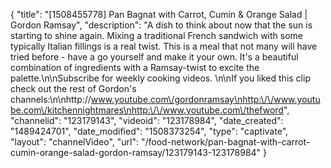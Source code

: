 {
    "title": "[1508455778] Pan Bagnat with Carrot, Cumin & Orange Salad | Gordon Ramsay",
    "description": "A dish to think about now that the sun is starting to shine again. Mixing a traditional French sandwich with some typically Italian fillings is a real twist. This is a meal that not many will have tried before - have a go yourself and make it your own. It's a beautiful combination of ingredients with a Ramsay-twist to excite the palette.\n\nSubscribe for weekly cooking videos. \n\nIf you liked this clip check out the rest of Gordon's channels:\n\nhttp:\/\/www.youtube.com\/gordonramsay\nhttp:\/\/www.youtube.com\/kitchennightmares\nhttp:\/\/www.youtube.com\/thefword",
    "channelid": "123179143",
    "videoid": "123178984",
    "date_created": "1489424701",
    "date_modified": "1508373254",
    "type": "captivate",
    "layout": "channelVideo",
    "url": "\/food-network\/pan-bagnat-with-carrot-cumin-orange-salad-gordon-ramsay\/123179143-123178984"
}